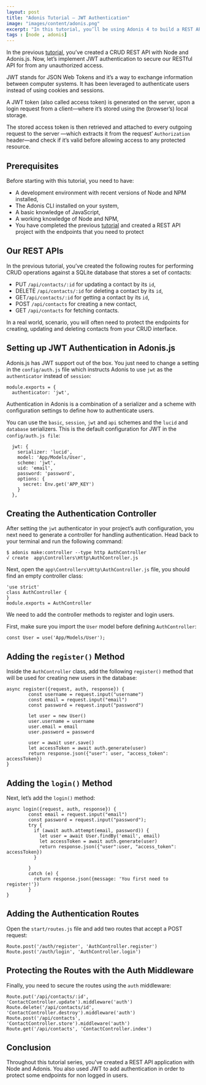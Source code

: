 ```yaml
---
layout: post
title: "Adonis Tutorial — JWT Authentication"
image: "images/content/adonis.png"
excerpt: "In this tutorial, you’ll be using Adonis 4 to build a REST API web application with JWT authentication and database access." 
tags : [node , adonis]
---
```



In the previous [tutorial](https://www.techiediaries.com/adonis-tutorial-rest-api), you’ve created a CRUD REST API with Node and Adonis.js. Now, let’s implement JWT authentication to secure our RESTful API for from any unauthorized access.

JWT stands for JSON Web Tokens and it’s a way to exchange information between computer systems. It has been leveraged to authenticate users instead of using cookies and sessions.

A JWT token (also called access token) is generated on the server, upon a login request from a client—where it’s stored using the (browser’s) local storage. 

The stored access token is then retrieved and attached to every outgoing request to the server —which extracts it from the request’ `Authorization` header—and check if it’s valid before allowing access to any protected resource.  


## Prerequisites

Before starting with this tutorial, you need to have:


- A development environment with recent versions of Node and NPM installed,
- The Adonis CLI installed on your system,
- A basic knowledge of JavaScript,
- A working knowledge of Node and NPM,
- You have completed the previous [tutorial](https://www.techiediaries.com/adonis-tutorial-rest-api) and created a REST API project with the endpoints that you need to protect 


## Our REST APIs

In the previous tutorial, you’ve created the following routes for performing CRUD operations against a SQLite database that stores a set of contacts:


- PUT `/api/contacts/:id` for updating a contact by its `id`,
- DELETE `/api/contacts/:id` for deleting a contact by its `id`,
- GET`/api/contacts/:id` for getting a contact by its `id`,
- POST `/api/contacts` for creating a new contact,
- GET `/api/contacts` for fetching contacts.

 
 In a real world, scenario, you will often need to protect the endpoints for creating, updating and deleting contacts from your CRUD interface.  
 

## Setting up JWT Authentication in Adonis.js

Adonis.js has JWT support out of the box. You just need to change a setting in the `config/auth.js` file which instructs Adonis to use `jwt` as the `authenticator` instead of `session`:


    module.exports = {
      authenticator: 'jwt',


Authentication in Adonis is a combination of a serializer and a scheme with configuration settings  to define how to authenticate users.

You can use the `basic`, `session`, `jwt` and `api` schemes and the `lucid` and  `database` serializers. This is the default configuration for JWT in the `config/auth.js file`:


      jwt: {
        serializer: 'lucid',
        model: 'App/Models/User',
        scheme: 'jwt',
        uid: 'email',
        password: 'password',
        options: {
          secret: Env.get('APP_KEY')
        }
      },
## Creating the Authentication Controller

After setting the `jwt` authenticator in your project’s auth configuration, you next need to generate a controller for handling authentication. Head back to your terminal and run the following command:


    $ adonis make:controller --type http AuthController 
    √ create  app\Controllers\Http\AuthController.js

Next, open the `app\Controllers\Http\AuthController.js` file, you should find an empty controller class:


    'use strict'
    class AuthController {
    }
    module.exports = AuthController

We need to add the controller methods to register and login users. 

First, make sure you import the `User` model before defining `AuthController`:


    const User = use('App/Models/User');


## Adding the `register()` Method

Inside the `AuthController` class, add the following `register()` method that will be used for creating new users in the database:


    async register({request, auth, response}) {
            const username = request.input("username")
            const email = request.input("email")
            const password = request.input("password")
            
            let user = new User()
            user.username = username
            user.email = email
            user.password = password
            
            user = await user.save()
            let accessToken = await auth.generate(user)
            return response.json({"user": user, "access_token": accessToken})
    }
## Adding the `login()` Method

Next, let’s add the `login()` method:


    async login({request, auth, response}) {
            const email = request.input("email")
            const password = request.input("password");
            try {
              if (await auth.attempt(email, password)) {
                let user = await User.findBy('email', email)
                let accessToken = await auth.generate(user)
                return response.json({"user":user, "access_token": accessToken})
              }
    
            }
            catch (e) {
              return response.json({message: 'You first need to register!'})
            }
    }


## Adding the Authentication Routes

Open the `start/routes.js` file and add two routes that accept a POST request:


    Route.post('/auth/register', 'AuthController.register')
    Route.post('/auth/login', 'AuthController.login')



## Protecting the Routes with the Auth Middleware

Finally, you need to secure the routes using the `auth` middleware:


    Route.put('/api/contacts/:id', 'ContactController.update').middleware('auth')
    Route.delete('/api/contacts/id', 'ContactController.destroy').middleware('auth')
    Route.post('/api/contacts', 'ContactController.store').middleware('auth')
    Route.get('/api/contacts', 'ContactController.index')


## Conclusion

Throughout this tutorial series, you've created a REST API application with Node and Adonis. You also used JWT to add authentication in order to protect some endpoints for non logged in users. 